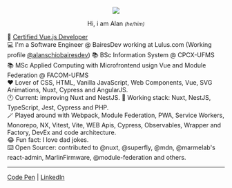 <p align="center">
  <img  src="https://github.com/user-attachments/assets/bd2cf518-f52a-4c53-9218-0cf495908721"/>
</p>
<p align="center">
Hi, i am Alan <small><i>(he/him)</i></small>
</p>

💚 [Certified Vue.js Developer](https://api.certificates.dev/certificates/9b3d3b3e-040e-4d2f-9c56-a48c8e62bc35/download?signature=6032493fc80df555ad2cbfc43290a19e79bf850770ca6abf7a5b5fbc97aef965)  
💻 I'm a Software Engineer @ BairesDev working at Lulus.com  (Working profile [@alanschiobairesdev](https://github.com/alanschiobairesdev))
📚 BSc Information System @ CPCX-UFMS  
📚 MSc Applied Computing with Microfrontend usign Vue and Module Federation @ FACOM-UFMS  
❤️ Lover of CSS, HTML, Vanilla JavaScript, Web Components, Vue, SVG Animations, Nuxt, Cypress and AngularJS.  
🕐 Current: improving Nuxt and NestJS.
🔧 Working stack: Nuxt, NestJS, TypeScript, Jest, Cypress and PHP.  
🪄 Played around with Webpack, Module Federation, PWA, Service Workers, Monorepo, NX, Vitest, Vite, WEB Apis, Cypress, Observables, Wrapper and Factory, DevEx and code architecture.  
😂 Fun fact: I love dad jokes.   
⌨️ Open Sourcer: contributed to @nuxt, @superfly, @mdn, @marmelab's react-admin, MarlinFirmware, @module-federation and others.
_____


[Code Pen](https://codepen.io/schirrel)   |   [LinkedIn](https://www.linkedin.com/in/alanschio/)
